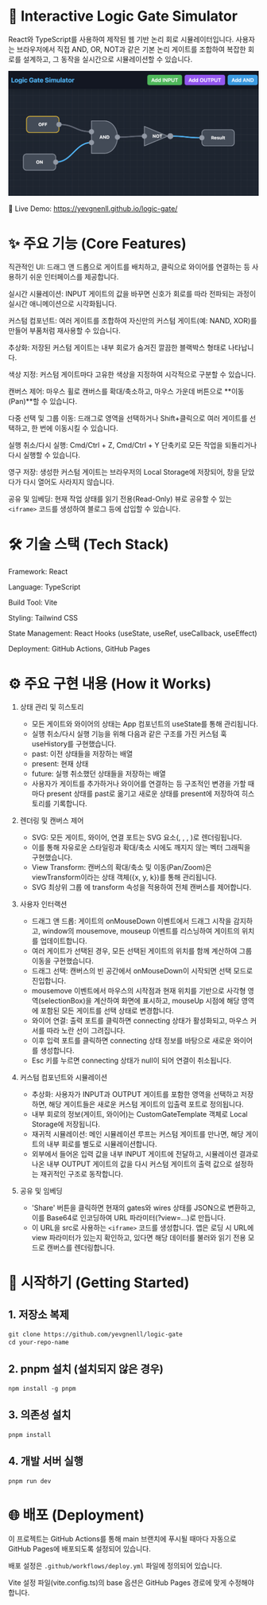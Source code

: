 # 🧠 Interactive Logic Gate Simulator
React와 TypeScript를 사용하여 제작된 웹 기반 논리 회로 시뮬레이터입니다. 사용자는 브라우저에서 직접 AND, OR, NOT과 같은 기본 논리 게이트를 조합하여 복잡한 회로를 설계하고, 그 동작을 실시간으로 시뮬레이션할 수 있습니다.

![screenshot.png](public/screenshot.png)

🔗 Live Demo: https://yevgnenll.github.io/logic-gate/

# ✨ 주요 기능 (Core Features)
직관적인 UI: 드래그 앤 드롭으로 게이트를 배치하고, 클릭으로 와이어를 연결하는 등 사용하기 쉬운 인터페이스를 제공합니다.

실시간 시뮬레이션: INPUT 게이트의 값을 바꾸면 신호가 회로를 따라 전파되는 과정이 실시간 애니메이션으로 시각화됩니다.

커스텀 컴포넌트: 여러 게이트를 조합하여 자신만의 커스텀 게이트(예: NAND, XOR)를 만들어 부품처럼 재사용할 수 있습니다.

추상화: 저장된 커스텀 게이트는 내부 회로가 숨겨진 깔끔한 블랙박스 형태로 나타납니다.

색상 지정: 커스텀 게이트마다 고유한 색상을 지정하여 시각적으로 구분할 수 있습니다.

캔버스 제어: 마우스 휠로 캔버스를 확대/축소하고, 마우스 가운데 버튼으로 **이동(Pan)**할 수 있습니다.

다중 선택 및 그룹 이동: 드래그로 영역을 선택하거나 Shift+클릭으로 여러 게이트를 선택하고, 한 번에 이동시킬 수 있습니다.

실행 취소/다시 실행: Cmd/Ctrl + Z, Cmd/Ctrl + Y 단축키로 모든 작업을 되돌리거나 다시 실행할 수 있습니다.

영구 저장: 생성한 커스텀 게이트는 브라우저의 Local Storage에 저장되어, 창을 닫았다가 다시 열어도 사라지지 않습니다.

공유 및 임베딩: 현재 작업 상태를 읽기 전용(Read-Only) 뷰로 공유할 수 있는 `<iframe>` 코드를 생성하여 블로그 등에 삽입할 수 있습니다.

# 🛠️ 기술 스택 (Tech Stack)
Framework: React

Language: TypeScript

Build Tool: Vite

Styling: Tailwind CSS

State Management: React Hooks (useState, useRef, useCallback, useEffect)

Deployment: GitHub Actions, GitHub Pages

# ⚙️ 주요 구현 내용 (How it Works)
1. 상태 관리 및 히스토리
   - 모든 게이트와 와이어의 상태는 App 컴포넌트의 useState를 통해 관리됩니다.
   - 실행 취소/다시 실행 기능을 위해 다음과 같은 구조를 가진 커스텀 훅 useHistory를 구현했습니다. 
   - past: 이전 상태들을 저장하는 배열 
   - present: 현재 상태 
   - future: 실행 취소했던 상태들을 저장하는 배열 
   - 사용자가 게이트를 추가하거나 와이어를 연결하는 등 구조적인 변경을 가할 때마다 present 상태를 past로 옮기고 새로운 상태를 present에 저장하여 히스토리를 기록합니다.

2. 렌더링 및 캔버스 제어
   - SVG: 모든 게이트, 와이어, 연결 포트는 SVG 요소(<g>, <rect>, <path>, <circle>)로 렌더링됩니다. 
   - 이를 통해 자유로운 스타일링과 확대/축소 시에도 깨지지 않는 벡터 그래픽을 구현했습니다. 
   - View Transform: 캔버스의 확대/축소 및 이동(Pan/Zoom)은 viewTransform이라는 상태 객체({x, y, k})를 통해 관리됩니다.
   - SVG 최상위 그룹 <g>에 transform 속성을 적용하여 전체 캔버스를 제어합니다.

3. 사용자 인터랙션
   - 드래그 앤 드롭: 게이트의 onMouseDown 이벤트에서 드래그 시작을 감지하고, window의 mousemove, mouseup 이벤트를 리스닝하여 게이트의 위치를 업데이트합니다.
   - 여러 게이트가 선택된 경우, 모든 선택된 게이트의 위치를 함께 계산하여 그룹 이동을 구현했습니다. 
   - 드래그 선택: 캔버스의 빈 공간에서 onMouseDown이 시작되면 선택 모드로 진입합니다.
   - mousemove 이벤트에서 마우스의 시작점과 현재 위치를 기반으로 사각형 영역(selectionBox)을 계산하여 화면에 표시하고, mouseUp 시점에 해당 영역에 포함된 모든 게이트를 선택 상태로 변경합니다. 
   - 와이어 연결: 출력 포트를 클릭하면 connecting 상태가 활성화되고, 마우스 커서를 따라 노란 선이 그려집니다.
   - 이후 입력 포트를 클릭하면 connecting 상태 정보를 바탕으로 새로운 와이어를 생성합니다.
   - Esc 키를 누르면 connecting 상태가 null이 되어 연결이 취소됩니다.

4. 커스텀 컴포넌트와 시뮬레이션
   - 추상화: 사용자가 INPUT과 OUTPUT 게이트를 포함한 영역을 선택하고 저장하면, 해당 게이트들은 새로운 커스텀 게이트의 입출력 포트로 정의됩니다.
   - 내부 회로의 정보(게이트, 와이어)는 CustomGateTemplate 객체로 Local Storage에 저장됩니다. 
   - 재귀적 시뮬레이션: 메인 시뮬레이션 루프는 커스텀 게이트를 만나면, 해당 게이트의 내부 회로를 별도로 시뮬레이션합니다.
   - 외부에서 들어온 입력 값을 내부 INPUT 게이트에 전달하고, 시뮬레이션 결과로 나온 내부 OUTPUT 게이트의 값을 다시 커스텀 게이트의 출력 값으로 설정하는 재귀적인 구조로 동작합니다.

5. 공유 및 임베딩
   - 'Share' 버튼을 클릭하면 현재의 gates와 wires 상태를 JSON으로 변환하고, 이를 Base64로 인코딩하여 URL 파라미터(?view=...)로 만듭니다.
   - 이 URL을 src로 사용하는 `<iframe>` 코드를 생성합니다. 앱은 로딩 시 URL에 view 파라미터가 있는지 확인하고, 있다면 해당 데이터를 불러와 읽기 전용 모드로 캔버스를 렌더링합니다.

# 🚀 시작하기 (Getting Started)
## 1. 저장소 복제
```
git clone https://github.com/yevgnenll/logic-gate
cd your-repo-name
```
## 2. pnpm 설치 (설치되지 않은 경우)

```
npm install -g pnpm
```

## 3. 의존성 설치
```
pnpm install
```

## 4. 개발 서버 실행

```
pnpm run dev
```


# 🌐 배포 (Deployment)

이 프로젝트는 GitHub Actions를 통해 main 브랜치에 푸시될 때마다 자동으로 GitHub Pages에 배포되도록 설정되어 있습니다.

배포 설정은 `.github/workflows/deploy.yml` 파일에 정의되어 있습니다.

Vite 설정 파일(vite.config.ts)의 base 옵션은 GitHub Pages 경로에 맞게 수정해야 합니다.